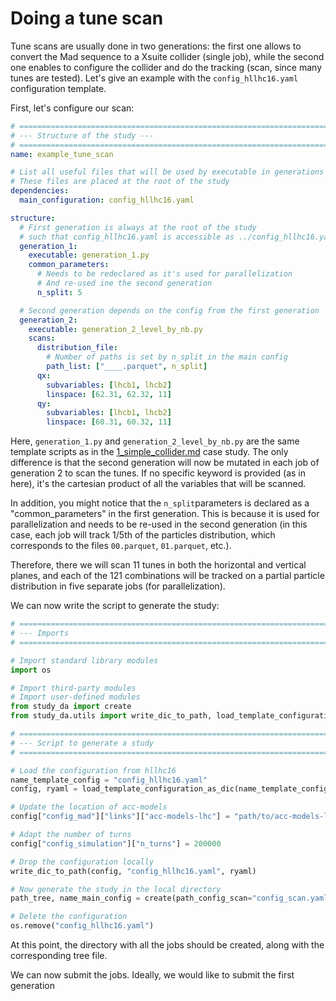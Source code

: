 # Doing a tune scan

Tune scans are usually done in two generations: the first one allows to convert the Mad sequence to a Xsuite collider (single job), while the second one enables to configure the collider and do the tracking (scan, since many tunes are tested). Let's give an example with the ```config_hllhc16.yaml``` configuration template.

First, let's configure our scan:

```yaml title="config_scan.yaml"
# ==================================================================================================
# --- Structure of the study ---
# ==================================================================================================
name: example_tune_scan

# List all useful files that will be used by executable in generations below
# These files are placed at the root of the study
dependencies:
  main_configuration: config_hllhc16.yaml

structure:
  # First generation is always at the root of the study
  # such that config_hllhc16.yaml is accessible as ../config_hllhc16.yaml
  generation_1:
    executable: generation_1.py
    common_parameters:
      # Needs to be redeclared as it's used for parallelization
      # And re-used ine the second generation
      n_split: 5

  # Second generation depends on the config from the first generation
  generation_2:
    executable: generation_2_level_by_nb.py
    scans:
      distribution_file:
        # Number of paths is set by n_split in the main config
        path_list: ["____.parquet", n_split]
      qx:
        subvariables: [lhcb1, lhcb2]
        linspace: [62.31, 62.32, 11]
      qy:
        subvariables: [lhcb1, lhcb2]
        linspace: [60.31, 60.32, 11]
```

Here, ```generation_1.py``` and ```generation_2_level_by_nb.py``` are the same template scripts as in the [1_simple_collider.md](1_simple_collider.md) case study. The only difference is that the second generation will now be mutated in each job of generation 2 to scan the tunes. If no specific keyword is provided (as in here), it's the cartesian product of all the variables that will be scanned.

In addition, you might notice that the ```n_split```parameters is declared as a "common_parameters" in the first generation. This is because it is used for parallelization and needs to be re-used in the second generation (in this case, each job will track 1/5th of the particles distribution, which corresponds to the files ```00.parquet```, ```01.parquet```, etc.).

Therefore, there we will scan 11 tunes in both the horizontal and vertical planes, and each of the 121 combinations will be tracked on a partial particle distribution in five separate jobs (for parallelization).

We can now write the script to generate the study:

```py title="tune_scan.py"
# ==================================================================================================
# --- Imports
# ==================================================================================================

# Import standard library modules
import os

# Import third-party modules
# Import user-defined modules
from study_da import create
from study_da.utils import write_dic_to_path, load_template_configuration_as_dic

# ==================================================================================================
# --- Script to generate a study
# ==================================================================================================

# Load the configuration from hllhc16
name_template_config = "config_hllhc16.yaml"
config, ryaml = load_template_configuration_as_dic(name_template_config)

# Update the location of acc-models
config["config_mad"]["links"]["acc-models-lhc"] = "path/to/acc-models-lhc"

# Adapt the number of turns
config["config_simulation"]["n_turns"] = 200000

# Drop the configuration locally
write_dic_to_path(config, "config_hllhc16.yaml", ryaml)

# Now generate the study in the local directory
path_tree, name_main_config = create(path_config_scan="config_scan.yaml", force_overwrite=True)

# Delete the configuration
os.remove("config_hllhc16.yaml")
```

At this point, the directory with all the jobs should be created, along with the corresponding tree file.

We can now submit the jobs. Ideally, we would like to submit the first generation 